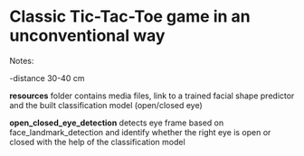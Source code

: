 # Сlassic Tic-Tac-Toe game in an unconventional way

Notes:

-distance 30-40 cm

**resources** folder contains media files, link to a trained facial shape predictor and the built classification model (open/closed eye)

**open_closed_eye_detection** detects eye frame based on face_landmark_detection and identify whether the right eye is open or closed with the help of the classification model
